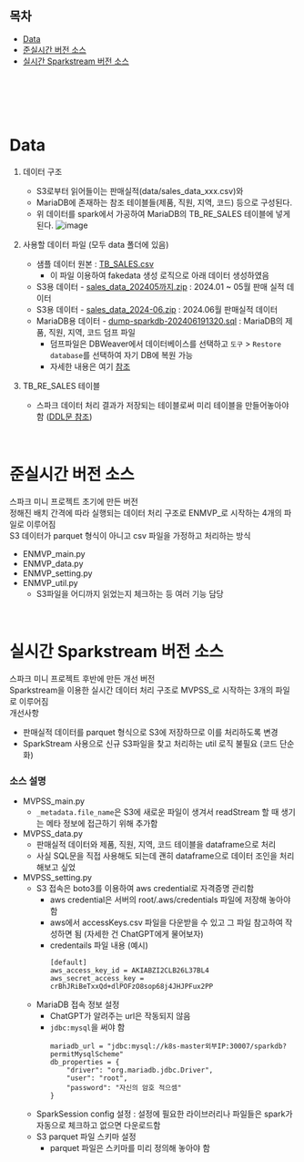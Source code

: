 ## 목차
- [Data](#Data)
- [준실시간 버전 소스](#준실시간-버전-소스)
- [실시간 Sparkstream 버전 소스](#실시간-Sparkstream-버전-소스)

<br><br><br><br>

# Data
1) 데이터 구조
   - S3로부터 읽어들이는 판매실적(data/sales_data_xxx.csv)와
   - MariaDB에 존재하는 참조 테이블들(제품, 직원, 지역, 코드) 등으로 구성된다.
   - 위 데이터를 spark에서 가공하여 MariaDB의 TB_RE_SALES 테이블에 넣게 된다.
   ![image](https://github.com/seoddong/k8s-spark-on-prem/assets/15936649/376a9e2c-a746-4d34-aaba-7a80f923bf1b)

2) 사용할 데이터 파일 (모두 data 폴더에 있음)
   - 샘플 데이터 원본 : [TB_SALES.csv](https://github.com/seoddong/k8s-spark-on-prem/blob/main/Spark3.4.1/data/TB_SALES.csv)
      - 이 파일 이용하여 fakedata 생성 로직으로 아래 데이터 생성하였음
   - S3용 데이터 - [sales_data_202405까지.zip](https://github.com/seoddong/k8s-spark-on-prem/blob/main/Spark3.4.1/data/sales_data_202405%EA%B9%8C%EC%A7%80.zip) : 2024.01 ~ 05월 판매 실적 데이터
   - S3용 데이터 - [sales_data_2024-06.zip](https://github.com/seoddong/k8s-spark-on-prem/blob/main/Spark3.4.1/data/sales_data_2024-06.zip) : 2024.06월 판매실적 데이터
   - MariaDB용 데이터 - [dump-sparkdb-202406191320.sql](https://github.com/seoddong/k8s-spark-on-prem/blob/main/Spark3.4.1/data/dump-sparkdb-202406191320.sql) : MariaDB의 제품, 직원, 지역, 코드 덤프 파일
      - 덤프파일은 DBWeaver에서 데이터베이스를 선택하고 `도구` > `Restore database`를 선택하여 자기 DB에 복원 가능
      - 자세한 내용은 여기 [참조](https://velog.io/@suuuinkim/DBeaver-%EB%8D%B0%EC%9D%B4%ED%84%B0-dumpexportrestoreimport-%EB%B0%A9%EB%B2%95)

3) TB_RE_SALES 테이블
   - 스파크 데이터 처리 결과가 저장되는 테이블로써 미리 테이블을 만들어놓아야 함 ([DDL문 참조](https://github.com/seoddong/k8s-spark-on-prem/blob/main/Spark3.4.1/data/DDL_TB_RE_SALES.sql))

<br>

# 준실시간 버전 소스
스파크 미니 프로젝트 초기에 만든 버전 <br>
정해진 배치 간격에 따라 실행되는 데이터 처리 구조로 ENMVP_로 시작하는 4개의 파일로 이루어짐 <br>
S3 데이터가 parquet 형식이 아니고 csv 파일을 가정하고 처리하는 방식
- ENMVP_main.py
- ENMVP_data.py
- ENMVP_setting.py
- ENMVP_util.py
  - S3파일을 어디까지 읽었는지 체크하는 등 여러 기능 담당

<br>

# 실시간 Sparkstream 버전 소스
스파크 미니 프로젝트 후반에 만든 개선 버전 <br>
Sparkstream을 이용한 실시간 데이터 처리 구조로 MVPSS_로 시작하는 3개의 파일로 이루어짐 <br>
개선사항
 - 판매실적 데이터를 parquet 형식으로 S3에 저장하므로 이를 처리하도록 변경
 - SparkStream 사용으로 신규 S3파일을 찾고 처리하는 util 로직 불필요 (코드 단순화)

### 소스 설명
- MVPSS_main.py
   - `_metadata.file_name`은 S3에 새로운 파일이 생겨서 readStream 할 때 생기는 메타 정보에 접근하기 위해 추가함
- MVPSS_data.py
   - 판매실적 데이터와 제품, 직원, 지역, 코드 테이블을 dataframe으로 처리
   - 사실 SQL문을 직접 사용해도 되는데 괜히 dataframe으로 데이터 조인을 처리해보고 싶었
- MVPSS_setting.py
   - S3 접속은 boto3를 이용하여 aws credential로 자격증명 관리함
      - aws credential은 서버의 root/.aws/credentials 파일에 저장해 놓아야 함
      - aws에서 accessKeys.csv 파일을 다운받을 수 있고 그 파일 참고하여 작성하면 됨 (자세한 건 ChatGPT에게 물어보자)
      - credentails 파일 내용 (예시)
        ```shell
        [default]
        aws_access_key_id = AKIABZI2CLB26L37BL4
        aws_secret_access_key = crBhJRiBeTxxQd+dlPOFzO8sop68j4JHJPFux2PP
        ```
   - MariaDB 접속 정보 설정
     - ChatGPT가 알려주는 url은 작동되지 않음
     - `jdbc:mysql`을 써야 함 <br>
        ```shell
        mariadb_url = "jdbc:mysql://k8s-master외부IP:30007/sparkdb?permitMysqlScheme"
        db_properties = {
            "driver": "org.mariadb.jdbc.Driver",
            "user": "root",
            "password": "자신의 암호 적으셈"
        }
        ```
   - SparkSession config 설정 : 설정에 필요한 라이브러리나 파일들은 spark가 자동으로 체크하고 없으면 다운로드함
   - S3 parquet 파일 스키마 설정
      - parquet 파일은 스키마를 미리 정의해 놓아야 함

<br>

<br>

<br>

<br>
